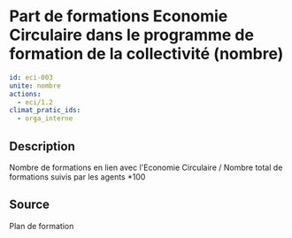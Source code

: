 # Part de formations Economie Circulaire dans le programme de formation de la collectivité (nombre)
```yaml
id: eci-003
unite: nombre
actions:
  - eci/1.2
climat_pratic_ids:
  - orga_interne
```
## Description
Nombre de formations en lien avec l'Economie Circulaire / Nombre total de formations suivis par les agents *100

## Source
Plan de formation

